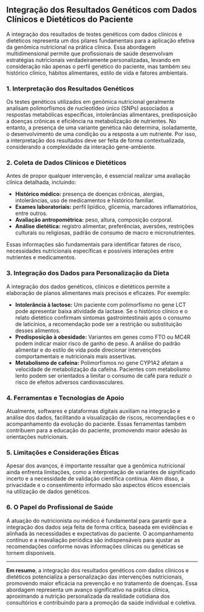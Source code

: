 
## Integração dos Resultados Genéticos com Dados Clínicos e Dietéticos do Paciente

A integração dos resultados de testes genéticos com dados clínicos e dietéticos representa um dos pilares fundamentais para a aplicação efetiva da genômica nutricional na prática clínica. Essa abordagem multidimensional permite que profissionais de saúde desenvolvam estratégias nutricionais verdadeiramente personalizadas, levando em consideração não apenas o perfil genético do paciente, mas também seu histórico clínico, hábitos alimentares, estilo de vida e fatores ambientais.

### 1. Interpretação dos Resultados Genéticos

Os testes genéticos utilizados em genômica nutricional geralmente analisam polimorfismos de nucleotídeo único (SNPs) associados a respostas metabólicas específicas, intolerâncias alimentares, predisposição a doenças crônicas e eficiência na metabolização de nutrientes. No entanto, a presença de uma variante genética não determina, isoladamente, o desenvolvimento de uma condição ou a resposta a um nutriente. Por isso, a interpretação dos resultados deve ser feita de forma contextualizada, considerando a complexidade da interação gene-ambiente.

### 2. Coleta de Dados Clínicos e Dietéticos

Antes de propor qualquer intervenção, é essencial realizar uma avaliação clínica detalhada, incluindo:

- **Histórico médico:** presença de doenças crônicas, alergias, intolerâncias, uso de medicamentos e histórico familiar.
- **Exames laboratoriais:** perfil lipídico, glicemia, marcadores inflamatórios, entre outros.
- **Avaliação antropométrica:** peso, altura, composição corporal.
- **Análise dietética:** registro alimentar, preferências, aversões, restrições culturais ou religiosas, padrão de consumo de macro e micronutrientes.

Essas informações são fundamentais para identificar fatores de risco, necessidades nutricionais específicas e possíveis interações entre nutrientes e medicamentos.

### 3. Integração dos Dados para Personalização da Dieta

A integração dos dados genéticos, clínicos e dietéticos permite a elaboração de planos alimentares mais precisos e eficazes. Por exemplo:

- **Intolerância à lactose:** Um paciente com polimorfismo no gene LCT pode apresentar baixa atividade da lactase. Se o histórico clínico e o relato dietético confirmam sintomas gastrointestinais após o consumo de laticínios, a recomendação pode ser a restrição ou substituição desses alimentos.
- **Predisposição à obesidade:** Variantes em genes como FTO ou MC4R podem indicar maior risco de ganho de peso. A análise do padrão alimentar e do estilo de vida pode direcionar intervenções comportamentais e nutricionais mais assertivas.
- **Metabolismo de cafeína:** Polimorfismos no gene CYP1A2 afetam a velocidade de metabolização da cafeína. Pacientes com metabolismo lento podem ser orientados a limitar o consumo de café para reduzir o risco de efeitos adversos cardiovasculares.

### 4. Ferramentas e Tecnologias de Apoio

Atualmente, softwares e plataformas digitais auxiliam na integração e análise dos dados, facilitando a visualização de riscos, recomendações e o acompanhamento da evolução do paciente. Essas ferramentas também contribuem para a educação do paciente, promovendo maior adesão às orientações nutricionais.

### 5. Limitações e Considerações Éticas

Apesar dos avanços, é importante ressaltar que a genômica nutricional ainda enfrenta limitações, como a interpretação de variantes de significado incerto e a necessidade de validação científica contínua. Além disso, a privacidade e o consentimento informado são aspectos éticos essenciais na utilização de dados genéticos.

### 6. O Papel do Profissional de Saúde

A atuação do nutricionista ou médico é fundamental para garantir que a integração dos dados seja feita de forma crítica, baseada em evidências e alinhada às necessidades e expectativas do paciente. O acompanhamento contínuo e a reavaliação periódica são indispensáveis para ajustar as recomendações conforme novas informações clínicas ou genéticas se tornem disponíveis.

---

**Em resumo**, a integração dos resultados genéticos com dados clínicos e dietéticos potencializa a personalização das intervenções nutricionais, promovendo maior eficácia na prevenção e no tratamento de doenças. Essa abordagem representa um avanço significativo na prática clínica, aproximando a nutrição personalizada da realidade cotidiana dos consultórios e contribuindo para a promoção da saúde individual e coletiva.
```
